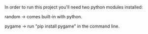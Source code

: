 In order to run this project you'll need two python modules installed:

random -> comes built-in with python.

pygame -> run "pip install pygame" in the command line.
